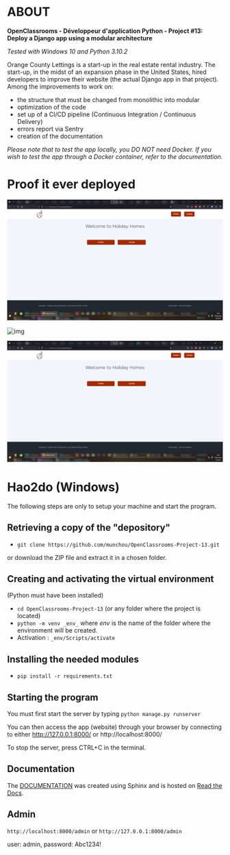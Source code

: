 # ABOUT

**OpenClassrooms - Développeur d'application Python - Project #13: Deploy a Django app using a modular architecture**

_Tested with Windows 10 and Python 3.10.2_

Orange County Lettings is a start-up in the real estate rental industry. The start-up, in the midst of an expansion phase in the United States, hired developers to improve their website (the actual Django app in that project).
Among the improvements to work on:
- the structure that must be changed from monolithic into modular
- optimization of the code
- set up of a CI/CD pipeline (Continuous Integration / Continuous Delivery)
- errors report via Sentry
- creation of the documentation

_Please note that to test the app locally, you DO NOT need Docker. If you wish to test the app through a Docker container, refer to the documentation._

# Proof it ever deployed
![img](project13_liveversion.png)

![img](pproject13_deployment_092023.png)

![img](project13_circleci.png)

# Hao2do (Windows)

The following steps are only to setup your machine and start the program.


## Retrieving a copy of the "depository"

- `git clone https://github.com/munchou/OpenClassrooms-Project-13.git`

or download the ZIP file and extract it in a chosen folder.


## Creating and activating the virtual environment
(Python must have been installed)
- `cd OpenClassrooms-Project-13` (or any folder where the project is located)
- `python -m venv _env_` where _env_ is the name of the folder where the environment will be created.
- Activation : `_env/Scripts/activate`
    

## Installing the needed modules

- `pip install -r requirements.txt`


## Starting the program
You must first start the server by typing
`python manage.py runserver`

You can then access the app (website) through your browser by connecting to either http://127.0.0.1:8000/ or http://localhost:8000/

To stop the server, press CTRL+C in the terminal.


## Documentation
The [DOCUMENTATION](https://openclassrooms-project-13.readthedocs.io/en/latest/) was created using Sphinx and is hosted on [Read the Docs](https://readthedocs.org/).


## Admin
`http://localhost:8000/admin` or `http://127.0.0.1:8000/admin`

user: admin, password: Abc1234!
